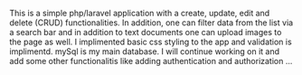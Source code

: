  This is a simple php/laravel application with a create, update, edit and delete (CRUD) functionalities. In addition, one can filter data from the list via   a search bar and in addition to text documents one can upload images to the page as well. I implimented basic css styling to the app and validation is     implimentd. mySql is my main   database. I will continue working on it and add some other functionalitis like adding authentication and authorization ...
